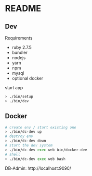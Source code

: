 # README

## Dev

Requirements 

* ruby 2.7.5
* bundler
* nodejs
* yarn 
* npm
* mysql
* optional docker


start app

```bash
> ./bin/setup
> ./bin/dev
```

## Docker

```bash
# create env / start existing one
> ./bin/dc-dev up
# destroy env
> ./bin/dc-dev down
# start the dev system
> ./bin/dc-dev exec web bin/docker-dev
# shell
> ./bin/dc-dev exec web bash
```
DB-Admin: http://localhost:9090/
